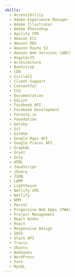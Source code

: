 ```yaml
---
skills:
  - Accessibility
  - Adobe Experience Manager
  - Adobe Illustrator
  - Adobe Photoshop
  - Agility CMS
  - Amazon EC2
  - Amazon RDS
  - Amazon Route 53
  - Amazon Web Services (AWS)
  - AngularJS
  - Architecture
  - Bootstrap
  - CDN
  - CircleCI
  - Client Support
  - Contentful
  - CSS
  - Documentation
  - ESLint
  - Facebook API
  - Facebook Development
  - Foresty.io
  - Foundation
  - Gatsby
  - Git
  - GitHub
  - Google Maps API
  - Google Places API
  - GraphQL
  - Grunt
  - Gulp
  - HTML
  - JavaScript
  - jQuery
  - JSON
  - LAMP
  - Lighthouse
  - Netlify CMS
  - Netlify
  - NPM
  - Parcel
  - Progessive Web Apps (PWA)
  - Project Management
  - React Hooks
  - React
  - Responsive Design
  - SASS
  - Slack API
  - Travis
  - Ubuntu
  - Webhooks
  - WordPress
  - Yarn
  - MySQL
---
```

